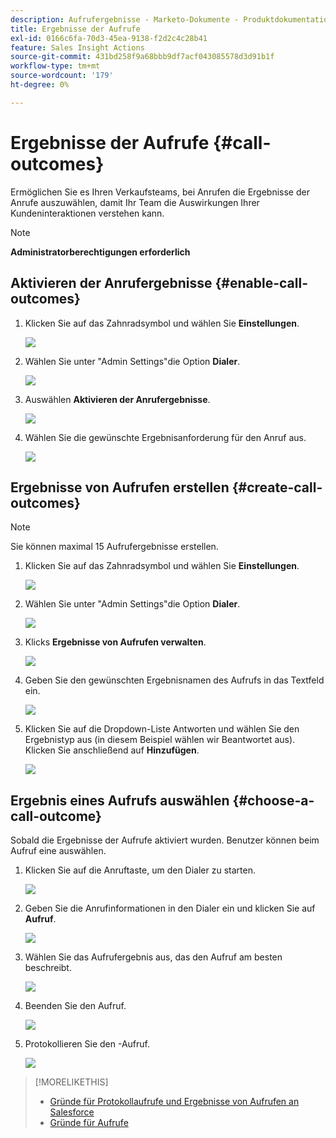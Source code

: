 ```yaml
---
description: Aufrufergebnisse - Marketo-Dokumente - Produktdokumentation
title: Ergebnisse der Aufrufe
exl-id: 0166c6fa-70d3-45ea-9138-f2d2c4c28b41
feature: Sales Insight Actions
source-git-commit: 431bd258f9a68bbb9df7acf043085578d3d91b1f
workflow-type: tm+mt
source-wordcount: '179'
ht-degree: 0%

---
```


# Ergebnisse der Aufrufe {#call-outcomes}

Ermöglichen Sie es Ihren Verkaufsteams, bei Anrufen die Ergebnisse der Anrufe auszuwählen, damit Ihr Team die Auswirkungen Ihrer Kundeninteraktionen verstehen kann.

>[!NOTE]
>
>**Administratorberechtigungen erforderlich**

## Aktivieren der Anrufergebnisse {#enable-call-outcomes}

1. Klicken Sie auf das Zahnradsymbol und wählen Sie **Einstellungen**.

   ![](assets/call-outcomes-1.png)

1. Wählen Sie unter &quot;Admin Settings&quot;die Option **Dialer**.

   ![](assets/call-outcomes-2.png)

1. Auswählen **Aktivieren der Anrufergebnisse**.

   ![](assets/call-outcomes-3.png)

1. Wählen Sie die gewünschte Ergebnisanforderung für den Anruf aus.

   ![](assets/call-outcomes-4.png)

## Ergebnisse von Aufrufen erstellen {#create-call-outcomes}

>[!NOTE]
>
>Sie können maximal 15 Aufrufergebnisse erstellen.

1. Klicken Sie auf das Zahnradsymbol und wählen Sie **Einstellungen**.

   ![](assets/call-outcomes-5.png)

1. Wählen Sie unter &quot;Admin Settings&quot;die Option **Dialer**.

   ![](assets/call-outcomes-6.png)

1. Klicks **Ergebnisse von Aufrufen verwalten**.

   ![](assets/call-outcomes-7.png)

1. Geben Sie den gewünschten Ergebnisnamen des Aufrufs in das Textfeld ein.

   ![](assets/call-outcomes-8.png)

1. Klicken Sie auf die Dropdown-Liste Antworten und wählen Sie den Ergebnistyp aus (in diesem Beispiel wählen wir Beantwortet aus). Klicken Sie anschließend auf **Hinzufügen**.

   ![](assets/call-outcomes-9.png)

## Ergebnis eines Aufrufs auswählen {#choose-a-call-outcome}

Sobald die Ergebnisse der Aufrufe aktiviert wurden. Benutzer können beim Aufruf eine auswählen.

1. Klicken Sie auf die Anruftaste, um den Dialer zu starten.

   ![](assets/call-outcomes-10.png)

1. Geben Sie die Anrufinformationen in den Dialer ein und klicken Sie auf **Aufruf**.

   ![](assets/call-outcomes-11.png)

1. Wählen Sie das Aufrufergebnis aus, das den Aufruf am besten beschreibt.

   ![](assets/call-outcomes-12.png)

1. Beenden Sie den Aufruf.

   ![](assets/call-outcomes-13.png)

1. Protokollieren Sie den -Aufruf.

   ![](assets/call-outcomes-14.png)

>[!MORELIKETHIS]
>
>* [Gründe für Protokollaufrufe und Ergebnisse von Aufrufen an Salesforce](/help/marketo/product-docs/marketo-sales-insight/actions/phone/log-call-reasons-and-call-outcomes-to-salesforce.md)
>* [Gründe für Aufrufe](/help/marketo/product-docs/marketo-sales-insight/actions/phone/call-reasons.md)
